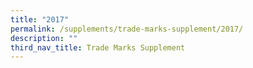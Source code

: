 ```yaml
---
title: "2017"
permalink: /supplements/trade-marks-supplement/2017/
description: ""
third_nav_title: Trade Marks Supplement
---
```

